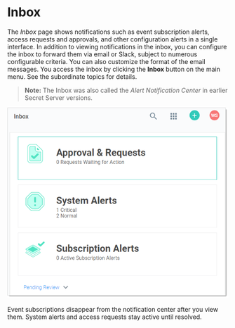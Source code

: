 [title]: # "Inbox"
[tags]: # "Alert, Inbox,Alert Notification Center"
[priority]: #	"1000"

# Inbox

The _Inbox_ page shows notifications such as event subscription alerts, access requests and approvals, and other configuration alerts in a single interface. In addition to viewing notifications in the inbox, you can configure the inbox to forward them via email or Slack, subject to numerous configurable criteria. You can also customize the format of the email messages. You access the inbox by clicking the **Inbox** button on the main menu. See the subordinate topics for details.

> **Note:** The Inbox was also called the *Alert Notification Center* in earlier Secret Server versions.

![1568053330352](images/1568053330352.png)

Event subscriptions disappear from the notification center after you view them. System alerts and access requests stay active until resolved.
